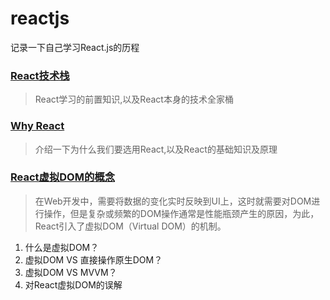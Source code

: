 # reactjs
记录一下自己学习React.js的历程

### [React技术栈](https://github.com/yxl2628/reactjs/blob/master/React_Knowledge_Map.md)
> React学习的前置知识,以及React本身的技术全家桶

### [Why React](https://github.com/yxl2628/reactjs/blob/master/Why_React.md)
> 介绍一下为什么我们要选用React,以及React的基础知识及原理

### [React虚拟DOM的概念](https://github.com/yxl2628/reactjs/blob/master/React_DOM.md)
> 在Web开发中，需要将数据的变化实时反映到UI上，这时就需要对DOM进行操作，但是复杂或频繁的DOM操作通常是性能瓶颈产生的原因，为此，React引入了虚拟DOM（Virtual DOM）的机制。
1. 什么是虚拟DOM？
2. 虚拟DOM VS 直接操作原生DOM？
3. 虚拟DOM VS MVVM？
4. 对React虚拟DOM的误解
